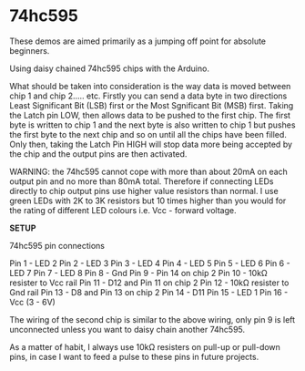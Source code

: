 # 74hc595

These demos are aimed primarily as a jumping off point for absolute beginners.

Using daisy chained 74hc595 chips with the Arduino.

What should be taken into consideration is the way data is moved between chip 1 and chip 2..... etc. Firstly you can send a data
byte in two directions Least Significant Bit (LSB) first or the Most Sgnificant Bit (MSB) first. Taking the Latch pin LOW, then
allows data to be pushed to the first chip.
The first byte is written to chip 1 and the next byte is also written to chip 1 but pushes the first byte to the next chip
and so on until all the chips have been filled. Only then, taking the Latch Pin HIGH will stop data more being accepted by the
chip and the output pins are then activated. 

WARNING: the 74hc595 cannot cope with more than about 20mA on each output pin and no more than 80mA total. Therefore
if connecting LEDs directly to chip output pins use higher value resistors than normal. I use green LEDs with 2K to 3K resistors
but 10 times higher than you would for the rating of different LED colours i.e. Vcc - forward voltage.

<b>SETUP</b>

74hc595 pin connections

Pin 1 - LED 2
Pin 2 - LED 3
Pin 3 - LED 4
Pin 4 - LED 5
Pin 5 - LED 6
Pin 6 - LED 7
Pin 7 - LED 8
Pin 8 - Gnd
Pin 9 - Pin 14 on chip 2
Pin 10 - 10kΩ resister to Vcc rail
Pin 11 - D12 and Pin 11 on chip 2
Pin 12 - 10kΩ resister to Gnd rail
Pin 13 - D8 and Pin 13 on chip 2
Pin 14 - D11
Pin 15 - LED 1
Pin 16 - Vcc (3 - 6V)

The wiring of the second chip is similar to the above wiring, only pin 9 is left unconnected unless you want to daisy
chain another 74hc595.

As a matter of habit, I always use 10kΩ resisters on pull-up or pull-down pins, in case I want to feed a pulse to these
pins in future projects.
